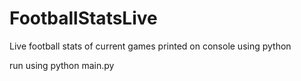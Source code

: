 # FootballStatsLive
Live football stats of current games printed on console using python

run using python main.py
